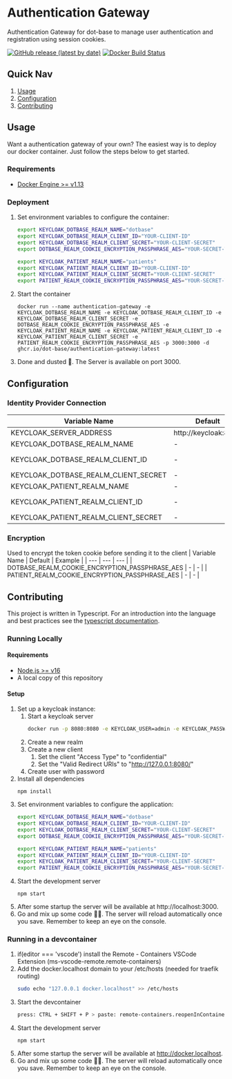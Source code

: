 # Authentication Gateway
Authentication Gateway for dot-base to manage user authentication and registration using session cookies.

[![GitHub release (latest by date)](https://img.shields.io/github/v/release/dot-base/authentication-gateway)](https://github.com/dot-base/authentication-gateway/releases)
[![Docker Build Status](https://img.shields.io/badge/We%20love-Docker-blue?style=flat&logo=Docker)](https://github.com/orgs/dot-base/packages)


## Quick Nav
1. [Usage](#Usage)
1. [Configuration](#Configuration)
1. [Contributing](#Contributing)


## Usage

Want a authentication gateway of your own? The easiest way is to deploy our docker container. Just follow the steps below to get started.

### Requirements
- [Docker Engine >= v1.13](https://www.docker.com/get-started)

### Deployment
1. Set environment variables to configure the container:
    ```sh
    export KEYCLOAK_DOTBASE_REALM_NAME="dotbase"
    export KEYCLOAK_DOTBASE_REALM_CLIENT_ID="YOUR-CLIENT-ID"
    export KEYCLOAK_DOTBASE_REALM_CLIENT_SECRET="YOUR-CLIENT-SECRET"
    export DOTBASE_REALM_COOKIE_ENCRYPTION_PASSPHRASE_AES="YOUR-SECRET-TO-ENCRYPT-THE-SESSION-COOKIE"

    export KEYCLOAK_PATIENT_REALM_NAME="patients"
    export KEYCLOAK_PATIENT_REALM_CLIENT_ID="YOUR-CLIENT-ID"
    export KEYCLOAK_PATIENT_REALM_CLIENT_SECRET="YOUR-CLIENT-SECRET"
    export PATIENT_REALM_COOKIE_ENCRYPTION_PASSPHRASE_AES="YOUR-SECRET-TO-ENCRYPT-THE-SESSION-COOKIE"

    ```
1. Start the container
    ```
    docker run --name authentication-gateway -e KEYCLOAK_DOTBASE_REALM_NAME -e KEYCLOAK_DOTBASE_REALM_CLIENT_ID -e KEYCLOAK_DOTBASE_REALM_CLIENT_SECRET -e DOTBASE_REALM_COOKIE_ENCRYPTION_PASSPHRASE_AES -e KEYCLOAK_PATIENT_REALM_NAME -e KEYCLOAK_PATIENT_REALM_CLIENT_ID -e KEYCLOAK_PATIENT_REALM_CLIENT_SECRET -e PATIENT_REALM_COOKIE_ENCRYPTION_PASSPHRASE_AES -p 3000:3000 -d ghcr.io/dot-base/authentication-gateway:latest
    ```
1. Done and dusted 🎉. The Server is available on port 3000.


## Configuration

### Identity Provider Connection
| Variable Name | Default | Example |
| --- | --- | --- |
| KEYCLOAK_SERVER_ADDRESS | http://keycloak:8080 | - |
| KEYCLOAK_DOTBASE_REALM_NAME | - | dotbase |
| KEYCLOAK_DOTBASE_REALM_CLIENT_ID | - | authentication-gateway |
| KEYCLOAK_DOTBASE_REALM_CLIENT_SECRET | - | - |
| KEYCLOAK_PATIENT_REALM_NAME | - | patients |
| KEYCLOAK_PATIENT_REALM_CLIENT_ID | - | authentication-gateway |
| KEYCLOAK_PATIENT_REALM_CLIENT_SECRET | - | - |

### Encryption
Used to encrypt the token cookie before sending it to the client
| Variable Name | Default | Example |
| --- | --- | --- |
| DOTBASE_REALM_COOKIE_ENCRYPTION_PASSPHRASE_AES | - | - |
| PATIENT_REALM_COOKIE_ENCRYPTION_PASSPHRASE_AES | - | - |

## Contributing

This project is written in Typescript. For an introduction into the language and best practices see the [typescript documentation](https://www.typescriptlang.org/docs/home.html).


### Running Locally

#### Requirements
- [Node.js >= v16](https://nodejs.org/en/)
- A local copy of this repository

#### Setup
1. Set up a keycloak instance:
    1. Start a keycloak server
        ```sh
        docker run -p 8080:8080 -e KEYCLOAK_USER=admin -e KEYCLOAK_PASSWORD=admin quay.io/keycloak/keycloak:15.0.2
        ```
    1. Create a new realm
    1. Create a new client
        1. Set the client "Access Type" to "confidential"
        1. Set the "Valid Redirect URIs" to "http://127.0.0.1:8080/"
    1. Create user with password
1. Install all dependencies
    ```
    npm install
    ```
1. Set environment variables to configure the application:
    ```sh  
    export KEYCLOAK_DOTBASE_REALM_NAME="dotbase"
    export KEYCLOAK_DOTBASE_REALM_CLIENT_ID="YOUR-CLIENT-ID"
    export KEYCLOAK_DOTBASE_REALM_CLIENT_SECRET="YOUR-CLIENT-SECRET"
    export DOTBASE_REALM_COOKIE_ENCRYPTION_PASSPHRASE_AES="YOUR-SECRET-TO-ENCRYPT-THE-SESSION-COOKIE"

    export KEYCLOAK_PATIENT_REALM_NAME="patients"
    export KEYCLOAK_PATIENT_REALM_CLIENT_ID="YOUR-CLIENT-ID"
    export KEYCLOAK_PATIENT_REALM_CLIENT_SECRET="YOUR-CLIENT-SECRET"
    export PATIENT_REALM_COOKIE_ENCRYPTION_PASSPHRASE_AES="YOUR-SECRET-TO-ENCRYPT-THE-SESSION-COOKIE"
    ```
1. Start the development server
    ```
    npm start
    ```
1. After some startup the server will be available at http://localhost:3000.
1. Go and mix up some code 👩‍💻. The server will reload automatically once you save. Remember to keep an eye on the console.


### Running in a devcontainer

1. if(editor === 'vscode') install the Remote - Containers VSCode Extension (ms-vscode-remote.remote-containers)
1. Add the docker.localhost domain to your /etc/hosts (needed for traefik routing)
    ```sh
    sudo echo "127.0.0.1 docker.localhost" >> /etc/hosts
    ```
1. Start the devcontainer
    ```sh
    press: CTRL + SHIFT + P > paste: remote-containers.reopenInContainer > hit: Enter
    ```
1. Start the development server
    ```
    npm start
    ```
1. After some startup the server will be available at http://docker.localhost.
1. Go and mix up some code 👩‍💻. The server will reload automatically once you save. Remember to keep an eye on the console.